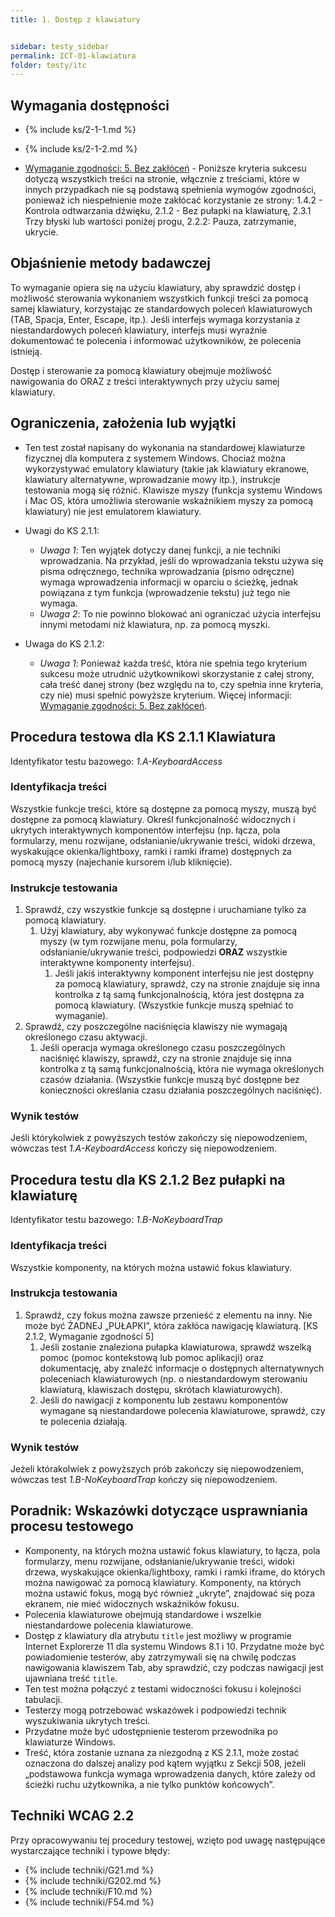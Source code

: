 ```yaml
---
title: 1. Dostęp z klawiatury


sidebar: testy_sidebar
permalink: ICT-01-klawiatura
folder: testy/itc
---
```


## Wymagania dostępności
- {% include ks/2-1-1.md %}  
- {% include ks/2-1-2.md %}  

-   [Wymaganie zgodności: 5. Bez zakłóceń](https://www.w3.org/Translations/WCAG21-pl/#cc5) - Poniższe kryteria sukcesu dotyczą wszystkich treści na stronie, włącznie z treściami, które w innych przypadkach nie są podstawą spełnienia wymogów zgodności, ponieważ ich niespełnienie może zakłócać korzystanie ze strony: 1.4.2 - Kontrola odtwarzania dźwięku, 2.1.2 - Bez pułapki na klawiaturę, 2.3.1 Trzy błyski lub wartości poniżej progu, 2.2.2: Pauza, zatrzymanie, ukrycie.


## Objaśnienie metody badawczej
To wymaganie opiera się na użyciu klawiatury, aby sprawdzić dostęp i możliwość sterowania wykonaniem wszystkich funkcji treści za pomocą samej klawiatury, korzystając ze standardowych poleceń klawiaturowych (TAB, Spacja, Enter, Escape, itp.). Jeśli interfejs wymaga korzystania z niestandardowych poleceń klawiatury, interfejs musi wyraźnie dokumentować te polecenia i informować użytkowników, że polecenia istnieją.

Dostęp i sterowanie za pomocą klawiatury obejmuje możliwość nawigowania do ORAZ z treści interaktywnych przy użyciu  samej klawiatury.

## Ograniczenia, założenia lub wyjątki
-   Ten test został napisany do wykonania na standardowej klawiaturze fizycznej dla komputera z systemem Windows. Chociaż można wykorzystywać emulatory klawiatury (takie jak klawiatury ekranowe, klawiatury alternatywne, wprowadzanie mowy itp.), instrukcje testowania mogą się różnić. Klawisze myszy (funkcja systemu Windows i Mac OS, która umożliwia sterowanie wskaźnikiem myszy za pomocą klawiatury) nie jest emulatorem klawiatury.

-   Uwagi do KS 2.1.1:
    -   *Uwaga 1*: Ten wyjątek dotyczy danej funkcji, a nie techniki wprowadzania. Na przykład, jeśli do wprowadzania tekstu używa się pisma odręcznego, technika wprowadzania (pismo odręczne) wymaga wprowadzenia informacji w&nbsp;oparciu o ścieżkę, jednak powiązana z tym funkcja (wprowadzenie tekstu) już tego nie wymaga.
    -   *Uwaga 2*: To nie powinno blokować ani ograniczać użycia interfejsu innymi metodami niż klawiatura, np. za pomocą myszki.
-   Uwaga do KS 2.1.2:
    -   *Uwaga 1*: Ponieważ każda treść, która nie spełnia tego kryterium sukcesu może utrudnić użytkownikowi skorzystanie z całej strony, cała treść danej strony (bez względu na to, czy spełnia inne kryteria, czy nie) musi spełnić powyższe kryterium. Więcej informacji: [Wymaganie zgodności: 5. Bez zakłóceń](https://www.w3.org/Translations/WCAG21-pl/#cc5).

## Procedura testowa dla KS 2.1.1 Klawiatura

Identyfikator testu bazowego: *1.A-KeyboardAccess*

### Identyfikacja treści
Wszystkie funkcje treści, które są dostępne za pomocą myszy, muszą być dostępne za pomocą klawiatury. Określ funkcjonalność widocznych i ukrytych interaktywnych komponentów interfejsu (np. łącza, pola formularzy, menu rozwijane, odsłanianie/ukrywanie treści, widoki drzewa, wyskakujące okienka/lightboxy, ramki i ramki iframe) dostępnych za pomocą myszy (najechanie kursorem i/lub kliknięcie).

### Instrukcje testowania
1.  Sprawdź, czy wszystkie funkcje są dostępne i uruchamiane tylko za pomocą klawiatury.
    1.  Użyj klawiatury, aby wykonywać funkcje dostępne za pomocą myszy (w tym rozwijane menu, pola formularzy, odsłanianie/ukrywanie treści, podpowiedzi **ORAZ** wszystkie interaktywne komponenty interfejsu).
        1.  Jeśli jakiś interaktywny komponent interfejsu nie jest dostępny za pomocą klawiatury, sprawdź, czy na stronie znajduje się inna kontrolka z tą samą funkcjonalnością, która jest dostępna za pomocą klawiatury. (Wszystkie funkcje muszą spełniać to wymaganie).
2.  Sprawdź, czy poszczególne naciśnięcia klawiszy nie wymagają określonego czasu aktywacji.
    1.  Jeśli operacja wymaga określonego czasu poszczególnych naciśnięć klawiszy, sprawdź, czy na stronie znajduje się inna kontrolka z tą samą funkcjonalnością, która nie wymaga określonych czasów działania. (Wszystkie funkcje muszą być dostępne bez konieczności określania czasu działania poszczególnych naciśnięć).


### Wynik testów
Jeśli którykolwiek z powyższych testów zakończy się niepowodzeniem, wówczas test *1.A-KeyboardAccess* kończy się niepowodzeniem.

## Procedura testu dla KS 2.1.2 Bez pułapki na klawiaturę

Identyfikator testu bazowego: *1.B-NoKeyboardTrap*


### Identyfikacja treści
Wszystkie komponenty, na których można ustawić fokus klawiatury.

### Instrukcja testowania
1.  Sprawdź, czy fokus można zawsze przenieść z elementu na inny. Nie może być ŻADNEJ „PUŁAPKI”, która zakłóca nawigację klawiaturą. [KS 2.1.2, Wymaganie zgodności 5]
    1.  Jeśli zostanie znaleziona pułapka klawiaturowa, sprawdź wszelką pomoc (pomoc kontekstową lub pomoc aplikacji) oraz dokumentację, aby znaleźć informacje o dostępnych alternatywnych poleceniach klawiaturowych (np. o niestandardowym sterowaniu klawiaturą, klawiszach dostępu, skrótach klawiaturowych).
    2. Jeśli do nawigacji z komponentu lub zestawu komponentów wymagane są niestandardowe polecenia klawiaturowe, sprawdź, czy te polecenia działają.

### Wynik testów
Jeżeli którakolwiek z powyższych prób zakończy się niepowodzeniem, wówczas test *1.B-NoKeyboardTrap* kończy się niepowodzeniem.

##  Poradnik: Wskazówki dotyczące usprawniania procesu testowego

- Komponenty, na których można ustawić fokus klawiatury, to łącza, pola formularzy, menu rozwijane, odsłanianie/ukrywanie treści, widoki drzewa, wyskakujące okienka/lightboxy, ramki i ramki iframe, do których można nawigować za pomocą klawiatury. Komponenty, na których można ustawić fokus, mogą być również „ukryte”, znajdować się poza ekranem, nie mieć widocznych wskaźników fokusu.  
-   Polecenia klawiaturowe obejmują standardowe i wszelkie niestandardowe polecenia klawiaturowe.
-   Dostęp z klawiatury dla atrybutu `title` jest możliwy w programie Internet Explorerze 11 dla systemu Windows 8.1 i 10. Przydatne może być powiadomienie testerów, aby zatrzymywali się na chwilę podczas nawigowania klawiszem Tab, aby sprawdzić, czy podczas nawigacji jest ujawniana treść `title`.
-   Ten test można połączyć z testami widoczności fokusu i kolejności tabulacji.
-   Testerzy mogą potrzebować wskazówek i podpowiedzi technik wyszukiwania ukrytych treści.
-   Przydatne może być udostępnienie testerom przewodnika po klawiaturze Windows.
-   Treść, która zostanie uznana za niezgodną z KS 2.1.1, może zostać oznaczona do dalszej analizy pod kątem wyjątku z Sekcji 508, jeżeli „podstawowa funkcja wymaga wprowadzenia danych, które zależy od ścieżki ruchu użytkownika, a nie tylko punktów końcowych”.

## Techniki WCAG 2.2
Przy opracowywaniu tej procedury testowej, wzięto pod uwagę następujące wystarczające techniki i typowe błędy:

- {% include techniki/G21.md %}
- {% include techniki/G202.md %}
- {% include techniki/F10.md %}
- {% include techniki/F54.md %}